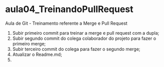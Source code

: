 # aula04_TreinandoPullRequest
Aula de Git - Treinamento referente a Merge e Pull Request
1. Subir primeiro commit para treinar a merge e pull request com a dupla;
2. Subir segundo commit do colega colaborador do projeto para fazer o primeiro merge;
3. Subir terceiro commit do colega para fazer o segundo merge;
4. Atualizar o Readme.md;
5. 
